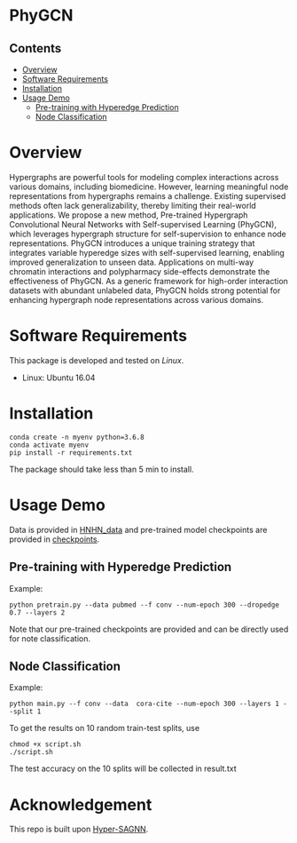 # PhyGCN

## Contents
- [Overview](#overview)
- [Software Requirements](#software_requirements)
- [Installation](#installation)
- [Usage Demo](#usage_demo)
    - [Pre-training with Hyperedge Prediction](#pre-training-with-hyperedge-prediction)
    - [Node Classification](#node-classification)

# Overview
Hypergraphs are powerful tools for modeling complex interactions across various domains, including biomedicine. However, learning meaningful node representations from hypergraphs remains a challenge. Existing supervised methods often lack generalizability, thereby limiting their real-world applications. We propose a new method, Pre-trained Hypergraph Convolutional Neural Networks with Self-supervised Learning (PhyGCN), which leverages hypergraph structure for self-supervision to enhance node representations. PhyGCN introduces a unique training strategy that integrates variable hyperedge sizes with self-supervised learning, enabling improved generalization to unseen data. Applications on multi-way chromatin interactions and polypharmacy side-effects demonstrate the effectiveness of PhyGCN.
As a generic framework for high-order interaction datasets with abundant unlabeled data, PhyGCN holds strong potential for enhancing hypergraph node representations across various domains.

# Software Requirements
This package is developed and tested on *Linux*.
+ Linux: Ubuntu 16.04

# Installation
```
conda create -n myenv python=3.6.8
conda activate myenv
pip install -r requirements.txt
```
The package should take less than 5 min to install.

# Usage Demo
Data is provided in [HNHN_data](HNHN_data) and pre-trained model checkpoints are provided in [checkpoints](checkpoints).
## Pre-training with Hyperedge Prediction
Example:
```
python pretrain.py --data pubmed --f conv --num-epoch 300 --dropedge 0.7 --layers 2
```
Note that our pre-trained checkpoints are provided and can be directly used for note classification.

## Node Classification
Example: 
```
python main.py --f conv --data  cora-cite --num-epoch 300 --layers 1 --split 1  
```
To get the results on 10 random train-test splits, use
```
chmod +x script.sh
./script.sh
```
The test accuracy on the 10 splits will be collected in result.txt

# Acknowledgement
This repo is built upon [Hyper-SAGNN](https://github.com/ma-compbio/Hyper-SAGNN). 
